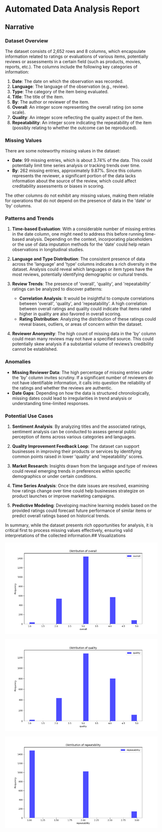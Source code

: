 # Automated Data Analysis Report

## Narrative

### Dataset Overview

The dataset consists of 2,652 rows and 8 columns, which encapsulate information related to ratings or evaluations of various items, potentially reviews or assessments in a certain field (such as products, movies, reports, etc.). The columns include the following key categories of information:

1. **Date**: The date on which the observation was recorded.
2. **Language**: The language of the observation (e.g., review).
3. **Type**: The category of the item being evaluated.
4. **Title**: The title of the item.
5. **By**: The author or reviewer of the item.
6. **Overall**: An integer score representing the overall rating (on some scale).
7. **Quality**: An integer score reflecting the quality aspect of the item.
8. **Repeatability**: An integer score indicating the repeatability of the item (possibly relating to whether the outcome can be reproduced).

### Missing Values

There are some noteworthy missing values in the dataset:
- **Date**: 99 missing entries, which is about 3.74% of the data. This could potentially limit time series analysis or tracking trends over time.
- **By**: 262 missing entries, approximately 9.87%. Since this column represents the reviewer, a significant portion of the data lacks information about the source of the review, which could affect creditability assessments or biases in scoring.

The other columns do not exhibit any missing values, making them reliable for operations that do not depend on the presence of data in the 'date' or 'by' columns.

### Patterns and Trends

1. **Time-based Evaluation**: With a considerable number of missing entries in the date column, one might need to address this before running time-based analysis. Depending on the context, incorporating placeholders or the use of data imputation methods for the 'date' could help retain observations in longitudinal studies.

2. **Language and Type Distribution**: The consistent presence of data across the 'language' and 'type' columns indicates a rich diversity in the dataset. Analysis could reveal which languages or item types have the most reviews, potentially identifying demographic or cultural trends.

3. **Review Trends**: The presence of 'overall', 'quality', and 'repeatability' ratings can be analyzed to discover patterns:
   - **Correlation Analysis**: It would be insightful to compute correlations between 'overall', 'quality', and 'repeatability'. A high correlation between overall ratings and quality could indicate that items rated higher in quality are also favored in overall scoring.
   - **Rating Distribution**: Analyzing the distribution of these ratings could reveal biases, outliers, or areas of concern within the dataset.

4. **Reviewer Anonymity**: The high count of missing data in the 'by' column could mean many reviews may not have a specified source. This could potentially skew analysis if a substantial volume of reviews’s credibility cannot be established.

### Anomalies

- **Missing Reviewer Data**: The high percentage of missing entries under the 'by' column invites scrutiny. If a significant number of reviewers do not have identifiable information, it calls into question the reliability of the ratings and whether the reviews are authentic.
- **Date Gaps**: Depending on how the data is structured chronologically, missing dates could lead to irregularities in trend analysis or understanding time-limited responses.

### Potential Use Cases

1. **Sentiment Analysis**: By analyzing titles and the associated ratings, sentiment analysis can be conducted to assess general public perception of items across various categories and languages.
  
2. **Quality Improvement Feedback Loop**: The dataset can support businesses in improving their products or services by identifying common points raised in lower 'quality' and 'repeatability' scores. 

3. **Market Research**: Insights drawn from the language and type of reviews could reveal emerging trends in preferences within specific demographics or under certain conditions.

4. **Time Series Analysis**: Once the date issues are resolved, examining how ratings change over time could help businesses strategize on product launches or improve marketing campaigns.

5. **Predictive Modeling**: Developing machine learning models based on the provided ratings could forecast future performance of similar items or predict overall ratings based on historical trends.

In summary, while the dataset presents rich opportunities for analysis, it is critical first to process missing values effectively, ensuring valid interpretations of the collected information.## Visualizations

![overall_distribution.png](overall_distribution.png)

![quality_distribution.png](quality_distribution.png)

![repeatability_distribution.png](repeatability_distribution.png)

